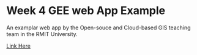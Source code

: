 # Week 4 GEE web App Example
An examplar web app by the Open-souce and Cloud-based GIS teaching team in the RMIT University. 

[Link Here](https://ee-tushenlan.projects.earthengine.app/view/testappcloudndvigeneratormelbourne)
